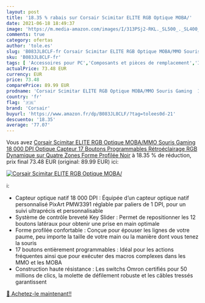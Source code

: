 ```yaml
---
layout: post
title: '18.35 % rabais sur Corsair Scimitar ELITE RGB Optique MOBA/'
date: 2021-06-18 18:49:37
image: 'https://m.media-amazon.com/images/I/313PSj2-RKL._SL500_._SL400_.jpg'
comments: true
category: ofertas
author: 'tole.es'
slug: 'B083JL8CLF-fr Corsair Scimitar ELITE RGB Optique MOBA/MMO Souris Gaming...'
sku: 'B083JL8CLF-fr'
tags: [ 'Accessoires pour PC','Composants et pièces de remplacement','Informatique','Jeux vidéo','PC: Jeux et accessoires','Souris gaming pour PC','corsair', ]
actualPrice: 73.48 EUR
currency: EUR
price: 73.48
comparePrice: 89.99 EUR
prodname: 'Corsair Scimitar ELITE RGB Optique MOBA/MMO Souris Gaming  18 000 DPI Optique Capteur  17 Boutons Programmables  Rétroéclairage RGB Dynamique sur Quatre Zones  Forme Profilée  Noir'
country: 'fr'
flag: '🇫🇷'
brand: 'Corsair'
buyurl: 'https://www.amazon.fr/dp/B083JL8CLF/?tag=tolees0d-21'
descuento: '18.35'
average: '77.07'
---
```


Vous avez [Corsair Scimitar ELITE RGB Optique MOBA/MMO Souris Gaming  18 000 DPI Optique Capteur  17 Boutons Programmables  Rétroéclairage RGB Dynamique sur Quatre Zones  Forme Profilée  Noir](https://www.amazon.fr/dp/B083JL8CLF/?tag=tolees0d-21)  à  18.35 % de réduction, prix final  73.48 EUR (original: 89.99 EUR) ici:

[![Corsair Scimitar ELITE RGB Optique MOBA/](https://m.media-amazon.com/images/I/313PSj2-RKL._SL500_._SL400_.jpg)](https://www.amazon.fr/dp/B083JL8CLF/?tag=tolees0d-21)

ℹ️:

- Capteur optique natif 18 000 DPI : Équipée d’un capteur optique natif personnalisé PixArt PMW3391 réglable par paliers de 1 DPI, pour un suivi ultraprécis et personnalisable
- Système de contrôle breveté Key Slider : Permet de repositionner les 12 boutons latéraux pour obtenir une prise en main optimale
- Forme profilée confortable : Conçue pour épouser les lignes de votre paume, peu importe la taille de votre main ou la manière dont vous tenez la souris
- 17 boutons entièrement programmables : Idéal pour les actions fréquentes ainsi que pour exécuter des macros complexes dans les MMO et les MOBA
- Construction haute résistance : Les switchs Omron certifiés pour 50 millions de clics, la molette de défilement robuste et les câbles tressés garantissent

[🛒 Achetez-le maintenant!!](https://www.amazon.fr/dp/B083JL8CLF/?tag=tolees0d-21)
